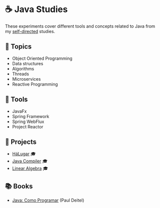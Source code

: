 # ☕ Java Studies

These experiments cover different tools and concepts related to Java from my [self-directed](https://github.com/DanielBrito/self-learning) studies.

## :bookmark_tabs: Topics

- Object Oriented Programming
- Data structures
- Algorithms
- Threads
- Microservices
- Reactive Programming

## :toolbox: Tools
- JavaFx
- Spring Framework
- Spring WebFlux
- Project Reactor

## :rocket: Projects

- [HáLugar](https://github.com/HaLugar) :mortar_board:
- [Java Compiler](https://github.com/DanielBrito/ufc/tree/master/Compiladores) :mortar_board:
- [Linear Algebra](https://github.com/DanielBrito/ufc/tree/master/%C3%81lgebra%20Linear) :mortar_board:

## :books: Books

- [Java: Como Programar](https://www.amazon.com.br/Java%C2%AE-como-programar-Paul-Deitel/dp/8543004799) (Paul Deitel)
